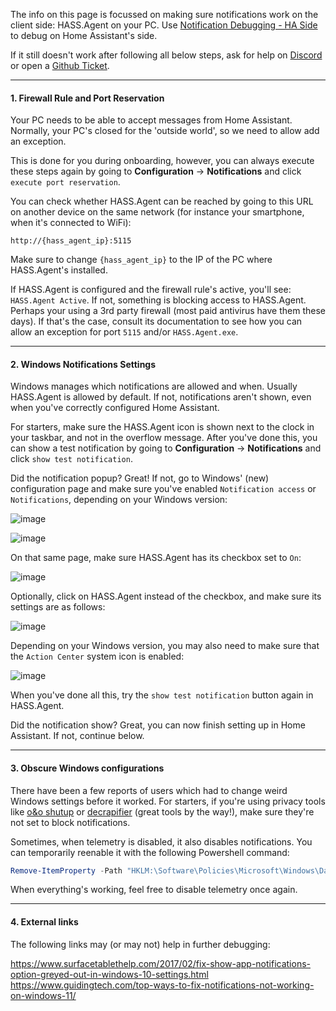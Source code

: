 The info on this page is focussed on making sure notifications work on the client side: HASS.Agent on your PC. Use [Notification Debugging - HA Side](https://github.com/LAB02-Research/HASS.Agent/wiki/Notification-Debugging-:-HA-Side) to debug on Home Assistant's side.

If it still doesn't work after following all below steps, ask for help on [Discord](https://discord.gg/nMvqzwrVBU) or open a [Github Ticket](https://github.com/LAB02-Research/HASS.Agent/issues).

----

#### 1. Firewall Rule and Port Reservation

Your PC needs to be able to accept messages from Home Assistant. Normally, your PC's closed for the 'outside world', so we need to allow add an exception. 

This is done for you during onboarding, however, you can always execute these steps again by going to **Configuration** -> **Notifications** and click `execute port reservation`.

You can check whether HASS.Agent can be reached by going to this URL on another device on the same network (for instance your smartphone, when it's connected to WiFi):

`http://{hass_agent_ip}:5115` 

Make sure to change `{hass_agent_ip}` to the IP of the PC where HASS.Agent's installed. 

If HASS.Agent is configured and the firewall rule's active, you'll see: `HASS.Agent Active`. If not, something is blocking access to HASS.Agent. Perhaps your using a 3rd party firewall (most paid antivirus have them these days). If that's the case, consult its documentation to see how you can allow an exception for port `5115` and/or `HASS.Agent.exe`.

----

#### 2. Windows Notifications Settings

Windows manages which notifications are allowed and when. Usually HASS.Agent is allowed by default. If not, notifications aren't shown, even when you've correctly configured Home Assistant.

For starters, make sure the HASS.Agent icon is shown next to the clock in your taskbar, and not in the overflow message. After you've done this, you can show a test notification by going to **Configuration** -> **Notifications** and click `show test notification`.

Did the notification popup? Great! If not, go to Windows' (new) configuration page and make sure you've enabled `Notification access` or `Notifications`, depending on your Windows version:

![image](https://user-images.githubusercontent.com/81011038/160234660-4cf9875b-7961-4e52-882b-2e92cf14bf0a.png)

![image](https://user-images.githubusercontent.com/81011038/160234677-2ec285b7-2236-48a0-808c-1744c7940453.png)

On that same page, make sure HASS.Agent has its checkbox set to `On`:

![image](https://user-images.githubusercontent.com/81011038/160234705-37d0a079-b5e5-472a-9809-8629d5cf0b46.png)

Optionally, click on HASS.Agent instead of the checkbox, and make sure its settings are as follows:

![image](https://user-images.githubusercontent.com/81011038/160234724-db2f6336-d6d2-46c0-9856-52438a115ed6.png)

Depending on your Windows version, you may also need to make sure that the `Action Center` system icon is enabled:

![image](https://user-images.githubusercontent.com/81011038/160234962-8a1df96d-9aef-4771-a686-2b1b2b04bb87.png)

When you've done all this, try the `show test notification` button again in HASS.Agent. 

Did the notification show? Great, you can now finish setting up in Home Assistant. If not, continue below.

----

#### 3. Obscure Windows configurations

There have been a few reports of users which had to change weird Windows settings before it worked. For starters, if you're using privacy tools like [o&o shutup](https://www.oo-software.com/en/shutup10) or [decrapifier](https://github.com/n1snt/Windows-Decrapifier) (great tools by the way!), make sure they're not set to block notifications.

Sometimes, when telemetry is disabled, it also disables notifications. You can temporarily reenable it with the following Powershell command:

```powershell
Remove-ItemProperty -Path "HKLM:\Software\Policies\Microsoft\Windows\DataCollection" -Name "AllowTelemetry"
```

When everything's working, feel free to disable telemetry once again.

----

#### 4. External links

The following links may (or may not) help in further debugging:

https://www.surfacetablethelp.com/2017/02/fix-show-app-notifications-option-greyed-out-in-windows-10-settings.html
https://www.guidingtech.com/top-ways-to-fix-notifications-not-working-on-windows-11/
